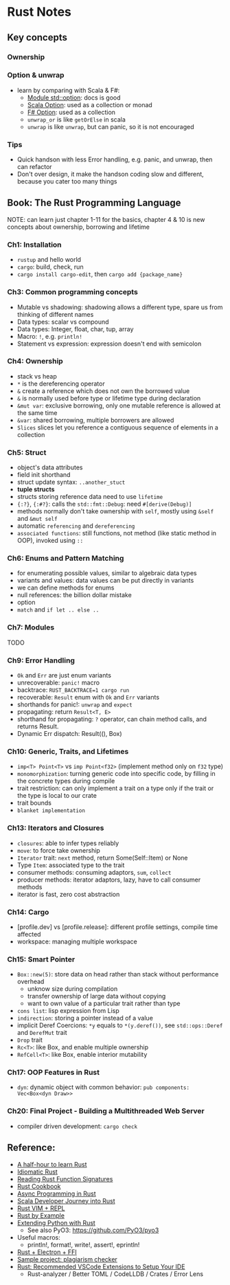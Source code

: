 # Rust Notes

## Key concepts

### Ownership

### Option & unwrap

- learn by comparing with Scala & F#:
  - [Module std::option](https://doc.rust-lang.org/std/option/): docs is good
  - [Scala Option](https://www.scala-lang.org/api/current/scala/Option.html): used as a collection or monad
  - [F# Option](https://docs.microsoft.com/en-us/dotnet/fsharp/language-reference/options): used as a collection
  - `unwrap_or` is like `getOrElse` in scala
  - `unwrap` is like `unwrap`, but can panic, so it is not encouraged

### Tips

- Quick handson with less Error handling, e.g. panic, and unwrap, then can refactor
- Don't over design, it make the handson coding slow and different, because you cater too many things

## Book: The Rust Programming Language

NOTE: can learn just chapter 1-11 for the basics, chapter 4 & 10 is new concepts about ownership, borrowing and lifetime

### Ch1: Installation

- `rustup` and hello world
- `cargo`: build, check, run
- `cargo install cargo-edit`, then `cargo add {package_name}`

### Ch3: Common programming concepts

- Mutable vs shadowing: shadowing allows a different type, spare us from thinking of different names
- Data types: scalar vs compound
- Data types: Integer, float, char, tup, array
- Macro: `!`, e.g. `println!`
- Statement vs expression: expression doesn't end with semicolon

### Ch4: Ownership

- stack vs heap
- `*` is the dereferencing operator
- `&` create a reference which does not own the borrowed value
- `&` is normally used before type or lifetime type during declaration
- `&mut var`: exclusive borrowing, only one mutable reference is allowed at the same time
- `&var`: shared borrowing, multiple borrowers are allowed
- `Slices` slices let you reference a contiguous sequence of elements in a collection

### Ch5: Struct

- object's data attributes
- field init shorthand
- struct update syntax: `..another_stuct`
- **tuple structs**
- structs storing reference data need to use `lifetime`
- `{:?}`, `{:#?}`: calls the `std::fmt::Debug`: need `#[derive(Debug)]`
- methods normally don't take ownership with `self`, mostly using `&self` and `&mut self`
- automatic `referencing` and `dereferencing`
- `associated functions`: still functions, not method (like static method in OOP), invoked using `::`

### Ch6: Enums and Pattern Matching

- for enumerating possible values, similar to algebraic data types
- variants and values: data values can be put directly in variants
- we can define methods for enums
- null references: the billion dollar mistake
- option
- `match` and `if let .. else ..`

### Ch7: Modules

TODO

### Ch9: Error Handling

- `Ok` and `Err` are just enum variants
- unrecoverable: `panic!` macro
- backtrace: `RUST_BACKTRACE=1 cargo run`
- recoverable: `Result` enum with `Ok` and `Err` variants
- shorthands for panic!: `unwrap` and `expect`
- propagating: return `Result<T, E>`
- shorthand for propagating: `?` operator, can chain method calls, and returns Result.
- Dynamic Err dispatch: Result((), Box<dyn Error>)

### Ch10: Generic, Traits, and Lifetimes

- `imp<T> Point<T>` vs `imp Point<f32>` (implement method only on `f32` type)
- `monomorphization`: turning generic code into specific code, by filling in the concrete types during compile
- trait restriction: can only implement a trait on a type only if the trait or the type is local to our crate
- trait bounds
- `blanket implementation`

### Ch13: Iterators and Closures

- `closures`: able to infer types reliably
- `move`: to force take ownership
- `Iterator` trait: `next` method, return Some(Self::Item) or None
- Type `Item`: associated type to the trait
- consumer methods: consuming adaptors, `sum`, `collect`
- producer methods: iterator adaptors, lazy, have to call consumer methods
- iterator is fast, zero cost abstraction

### Ch14: Cargo

- [profile.dev] vs [profile.release]: different profile settings, compile time affected
- workspace: managing multiple workspace

### Ch15: Smart Pointer

- `Box::new(5)`: store data on head rather than stack without performance overhead
  - unknow size during compilation
  - transfer ownership of large data without copying
  - want to own value of a particular trait rather than type
- `cons list`: lisp expression from Lisp
- `indirection`: storing a pointer instead of a value
- implicit Deref Coercions: `*y` equals to `*(y.deref())`, see `std::ops::Deref` and `DerefMut` trait
- `Drop` trait
- `Rc<T>`: like Box, and enable multiple ownership
- `RefCell<T>`: like Box, enable interior mutability

### Ch17: OOP Features in Rust

- `dyn`: dynamic object with common behavior: `pub components: Vec<Box<dyn Draw>>`

### Ch20: Final Project - Building a Multithreaded Web Server

- compiler driven development: `cargo check`

## Reference:

- [A half-hour to learn Rust](https://fasterthanli.me/articles/a-half-hour-to-learn-rust)
- [Idiomatic Rust](https://github.com/mre/idiomatic-rust)
- [Reading Rust Function Signatures](https://github.com/brson/rust-anthology/blob/master/src/reading-rust-function-signatures.md)
- [Rust Cookbook](https://rust-lang-nursery.github.io/rust-cookbook/intro.html)
- [Async Programming in Rust](https://rust-lang.github.io/async-book/01_getting_started/01_chapter.html)
- [Scala Developer Journey into Rust](http://blog.madhukaraphatak.com/rust-scala-part-1/)
- [Rust VIM + REPL](https://startupsventurecapital.com/rust-ide-repl-in-vim-11daa921a2c4)
- [Rust by Example](https://doc.rust-lang.org/rust-by-example/index.html)
- [Extending Python with Rust](https://developers.redhat.com/blog/2017/11/16/speed-python-using-rust#what_is_rust_)
  - See also PyO3: https://github.com/PyO3/pyo3
- Useful macros:
  - println!, format!, write!, assert!, eprintln!
- [Rust + Electron + FFI](https://titanwolf.org/Network/Articles/Article?AID=166184ad-585a-4d9b-b755-b1160613cb06)
- [Sample project: plagiarism checker](https://github.com/frizensami/plagiarism-basic)
- [Rust: Recommended VSCode Extensions to Setup Your IDE](https://www.becomebetterprogrammer.com/rust-recommended-vscode-extensions/)
  - Rust-analyzer / Better TOML / CodeLLDB / Crates / Error Lens
